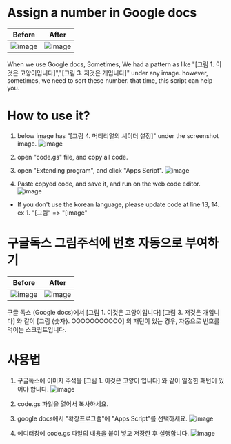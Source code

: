 # Assign a number in Google docs
Before | After
--- | ---
![image](https://github.com/user-attachments/assets/bfa3541d-bd9a-46fd-b23b-e56dd366b6b1) | ![image](https://github.com/user-attachments/assets/d6801ee5-7b36-49d6-abfe-2289c3ce4b3c)

When we use Google docs, Sometimes, We had a pattern as like "[그림 1. 이것은 고양이입니다]","[그림 3. 저것은 개입니다]" under any image.
however, sometimes, we need to sort these number. 
that time, this script can help you.

# How to use it?
1. below image has "[그림 4. 머티리얼의 셰이더 설정]" under the screenshot image.
![image](https://github.com/user-attachments/assets/b647f1f4-8914-499c-a719-c007f1d04b45)

2. open "code.gs" file, and copy all code.

3. open "Extending program", and click "Apps Script".
![image](https://github.com/user-attachments/assets/abe67fc5-32dc-4fe3-9139-646544e5ba0e)

4. Paste copyed code, and save it, and run on the web code editor.
![image](https://github.com/user-attachments/assets/ea09dbec-662f-4424-aef9-470e53a7c124)

* If you don't use the korean language, please update code at line 13, 14.
ex 1. "[그림" => "[Image"

# 구글독스 그림주석에 번호 자동으로 부여하기
Before | After
--- | ---
![image](https://github.com/user-attachments/assets/bfa3541d-bd9a-46fd-b23b-e56dd366b6b1) | ![image](https://github.com/user-attachments/assets/d6801ee5-7b36-49d6-abfe-2289c3ce4b3c)

구글 독스 (Google docs)에서 
[그림 1. 이것은 고양이입니다]
[그림 3. 저것은 개입니다]
와 같이 [그림 {숫자}. OOOOOOOOOOO] 의 패턴이 있는 경우, 자동으로 번호를 먹이는 스크립트입니다.

# 사용법
1. 구글독스에 이미지 주석을 [그림 1. 이것은 고양이 입니다] 와 같이 일정한 패턴이 있어야 합니다.
![image](https://github.com/user-attachments/assets/b647f1f4-8914-499c-a719-c007f1d04b45)

2. code.gs 파일을 열어서 복사하세요.

3. google docs에서 "확장프로그램"에 "Apps Script"를 선택하세요.
![image](https://github.com/user-attachments/assets/abe67fc5-32dc-4fe3-9139-646544e5ba0e)

4. 에디터창에 code.gs 파일의 내용을 붙여 넣고 저장한 후 실행합니다.
![image](https://github.com/user-attachments/assets/ea09dbec-662f-4424-aef9-470e53a7c124)